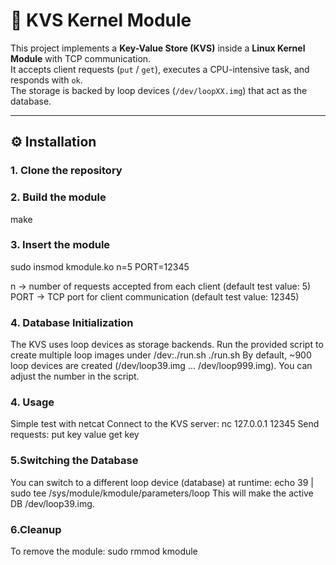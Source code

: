 # 🔑 KVS Kernel Module

This project implements a **Key-Value Store (KVS)** inside a **Linux Kernel Module** with TCP communication.  
It accepts client requests (`put` / `get`), executes a CPU-intensive task, and responds with `ok`.  
The storage is backed by loop devices (`/dev/loopXX.img`) that act as the database.

---

## ⚙️ Installation

### 1. Clone the repository
### 2. Build the module
  make 
### 3. Insert the module
  sudo insmod kmodule.ko n=5 PORT=12345
  
  n → number of requests accepted from each client (default test value: 5)
  PORT → TCP port for client communication (default test value: 12345)
### 4. Database Initialization
The KVS uses loop devices as storage backends.
Run the provided script to create multiple loop images under /dev:./run.sh
./run.sh
By default, ~900 loop devices are created (/dev/loop39.img … /dev/loop999.img).
You can adjust the number in the script.
### 4. Usage
Simple test with netcat
Connect to the KVS server:
  nc 127.0.0.1 12345
Send requests:
  put key value
  get key
### 5.Switching the Database
You can switch to a different loop device (database) at runtime:
echo 39 | sudo tee /sys/module/kmodule/parameters/loop
This will make the active DB /dev/loop39.img.
### 6.Cleanup
To remove the module:
sudo rmmod kmodule
